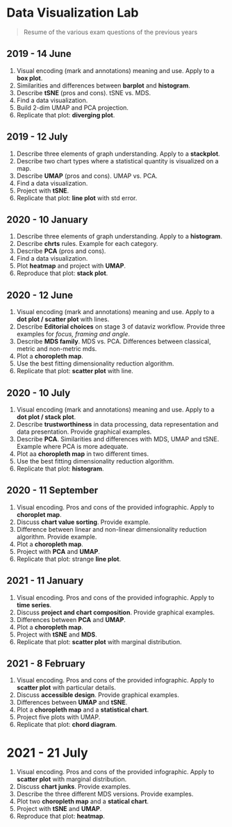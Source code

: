 # Data Visualization Lab
> Resume of the various exam questions of the previous years

## 2019 - 14 June
1. Visual encoding (mark and annotations) meaning and use. Apply to a **box plot**.
2. Similarities and differences between **barplot** and **histogram**.
3. Describe **tSNE** (pros and cons). tSNE vs. MDS.
4. Find a data visualization.
5. Build 2-dim UMAP and PCA projection.
6. Replicate that plot: **diverging plot**.

## 2019 - 12 July
1. Describe three elements of graph understanding. Apply to a **stackplot**.
2. Describe two chart types where a statistical quantity is visualized on a map.
3. Describe **UMAP** (pros and cons). UMAP vs. PCA.
4. Find a data visualization.
5. Project with **tSNE**.
6. Replicate that plot: **line plot** with std error.

## 2020 - 10 January
1. Describe three elements of graph understanding. Apply to a **histogram**.
2. Describe **chrts** rules. Example for each category.
3. Describe **PCA** (pros and cons).
4. Find a data visualization.
5. Plot **heatmap** and project with **UMAP**.
6. Reproduce that plot: **stack plot**.

## 2020 - 12 June
1. Visual encoding (mark and annotations) meaning and use. Apply to a **dot plot / scatter plot** with lines.
2. Describe **Editorial choices** on stage 3 of dataviz workflow. Provide three examples for *focus, framing and angle*.
3. Describe **MDS family**. MDS vs. PCA. Differences between classical, metric and non-metric mds.
4. Plot a **choropleth map**.
5. Use the best fitting dimensionality reduction algorithm.
6. Replicate that plot: **scatter plot** with line.

## 2020 - 10 July
1. Visual encoding (mark and annotations) meaning and use. Apply to a **dot plot / stack plot**.
2. Describe **trustworthiness** in data processing, data representation and data presentation. Provide graphical examples.
3. Describe **PCA**. Similarities and differences with MDS, UMAP and tSNE. Example where PCA is more adequate.
4. Plot aa **choropleth map** in two different times.
5. Use the best fitting dimensionality reduction algorithm.
6. Replicate that plot: **histogram**.

## 2020 - 11 September
1. Visual encoding. Pros and cons of the provided infographic. Apply to **choroplet map**.
2. Discuss **chart value sorting**. Provide example.
3. Difference between linear and non-linear dimensionality reduction algorithm. Provide example.
4. Plot a **choropleth map**.
5. Project with **PCA** and **UMAP**.
6. Replicate that plot: strange **line plot**.

## 2021 - 11 January
1. Visual encoding. Pros and cons of the provided infographic. Apply to **time series**.
2. Discuss **project and chart composition**. Provide graphical examples.
3. Differences between **PCA** and **UMAP**.
4. Plot a **choropleth map**.
5. Project with **tSNE** and **MDS**.
6. Replicate that plot: **scatter plot** with marginal distribution.

## 2021 - 8 February
1. Visual encoding. Pros and cons of the provided infographic. Apply to **scatter plot** with particular details.
2. Discuss **accessible design**. Provide graphical examples.
3. Differences between **UMAP** and **tSNE**.
4. Plot a **choropleth map** and a **statistical chart**.
5. Project five plots with UMAP.
6. Replicate that plot: **chord diagram**.

# 2021 - 21 July
1. Visual encoding. Pros and cons of the provided infographic. Apply to **scatter plot** with marginal distribution.
2. Discuss **chart junks**. Provide examples.
3. Describe the three different MDS versions. Provide examples.
4. Plot two **choropleth map** and a **statical chart**.
5. Project with **tSNE** and **UMAP**.
6. Reproduce that plot: **heatmap**.